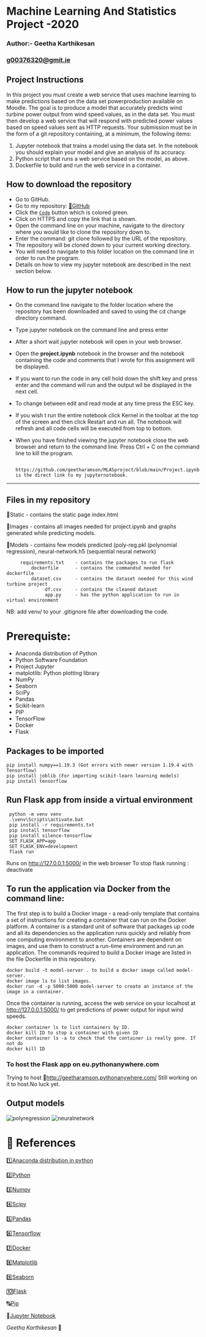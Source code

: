  # Machine Learning And Statistics Project -2020
 ### Author:- Geetha Karthikesan 
 ### g00376320@gmit.ie
    
 ## Project Instructions
In this project you must create a web service that uses machine learning to make predictions based on the data set powerproduction available on Moodle. The goal is to produce a model that accurately predicts wind turbine power output from wind speed values, as in the data set. You must then develop a web service that will respond with predicted power values based on speed values sent as HTTP requests. Your submission must be in the form of a git repository containing, at a minimum, the following items:
1. Jupyter notebook that trains a model using the data set. In the notebook you should explain your model and give an analysis of its accuracy.
2. Python script that runs a web service based on the model, as above.
3. Dockerfile to build and run the web service in a container.

## How to download the repository
* Go to GitHub.
* Go to my repository: [:link:GitHub](https://github.com/geetharamson/MLASproject.git)
* Click the [`Code`](#code) button which is colored green.
* Click on HTTPS and copy the link that is shown.
* Open the command line on your machine, navigate to the directory where you would like to clone the repository down to.
* Enter the command: git clone followed by the URL of the repository.
* The repository will be cloned down to your current working directory.
* You will need to navigate to this folder location on the command line in order to run the program.
* Details on how to view my jupyter notebook are described in the next section below.

## How to run the jupyter notebook

+ On the command line navigate to the folder location where the repository has been downloaded and saved to using the cd change directory command.
+ Type jupyter notebook on the command line and press enter
+ After a short wait jupyter notebook will open in your web browser.
+ Open the **project.ipynb** notebook in the browser and the notebook containing the code and comments that I wrote for this assignment will be displayed.
+ If you want to run the code in any cell hold down the shift key and press enter and the command will run and the output wil be displayed in the next cell.
+ To change between edit and read mode at any time press the ESC key.
+ If you wish t run the entire notebook click Kernel in the toolbar at the top of the screen and then click Restart and run all. The notebook will refresh and all code cells will be executed from top to bottom.
+ When you have finished viewing the jupyter notebook close the web browser and return to the command line. Press Ctrl + C on the command line to kill the program.

       https://github.com/geetharamson/MLASproject/blob/main/Project.ipynb  is the direct link to my jupyternotebook.
______________________________________________________________
## Files in my repository
 
 :open_file_folder:Static    - contains the static page index.html
 
 :open_file_folder:Images    - contains all images needed for project.ipynb and graphs generated while predicting models.
 
 :open_file_folder:Models    - contains few models predicted (poly-reg.pkl (polynomial regression),
                                neural-network.h5 (sequential neural network)
 
         requirements.txt    - contains the packages to run flask 
             dockerfile      - contains the commandsd needed for dockerfile
             dataset.csv     - contains the dataset needed for this wind turbine project
                  df.csv     - contains the cleaned dataset
                  app.py     - has the python application to run in virtual environment
                  
   NB: add venv/ to your .gitignore file after downloading the code.      
 
 # Prerequiste:
- Anaconda distribution of Python
- Python Software Foundation
- Project Jupyter
- matplotlib: Python plotting library
- NumPy
- Seaborn
- SciPy
- Pandas
- Scikit-learn
- PIP
- TensorFlow
- Docker
- Flask

 ## Packages to be imported
    pip install numpy==1.19.3 (Got errors with newer version 1.19.4 with Tensorflow)
    pip install joblib (For importing scikit-learn learning models)
    pip install tensorflow

## Run Flask app from inside a virtual environment
     python -m venv venv
     .\venv\Scripts\activate.bat
     pip install -r requirements.txt
     pip install tensorflow
     pip install silence-tensorflow
     SET FLASK_APP=app
     SET FLASK_ENV=development
     flask run
  
 Runs on  http://127.0.0.1:5000/  in the web browser
 To stop flask running :  deactivate    

## To run the application via Docker from the command line:
  The first step is to build a Docker image - a read-only template that contains a set of instructions for creating a container that can run on the Docker platform. A container is a standard unit of software that packages up code and all its dependencies so the application runs quickly and reliably from one computing environment to another. Containers are dependent on images, and use them to construct a run-time environment and run an application. The commands required to build a Docker image are listed in the file Dockerfile in this repository.

    docker build -t model-server . to build a docker image called model-server.
    docker image ls to list images.
    docker run -d -p 5000:5000 model-server to create an instance of the image in a container.
Once the container is running, access the web service on your localhost at http://127.0.0.1:5000/ to get predictions of power output for input wind speeds.

    docker container ls to list containers by ID.
    docker kill ID to stop a container with given ID
    docker container ls -a to check that the container is really gone. If not do
    docker kill ID

### To host the Flask app on eu.pythonanywhere.com
   Trying to host :link:http://geetharamson.pythonanywhere.com/
 Still working on it to host.No luck yet.
 
 ## Output models
 ![polyregression](https://github.com/geetharamson/MLASproject/blob/main/Images/poly.png)
 ![neuralnetwork](https://github.com/geetharamson/MLASproject/blob/main/Images/Neuralnetwork.png)
 
# :memo: References

:one:[Anaconda distribution in python](https://www.anaconda.com/products/individual)

:two:[Python](https://www.python.org/)

:three:[Numpy](https://numpy.org/)

:four:[Scipy](https://www.scipy.org/)

:five:[Pandas](https://pandas.pydata.org/)

:six:[Tensorflow](https://www.tensorflow.org/)

:seven:[Docker](https://www.docker.com/resources/what-container)

:eight:[Matplotlib](https://matplotlib.org/)

:nine:[Seaborn](https://seaborn.pydata.org/)

:keycap_ten:[Flask](https://flask.palletsprojects.com/en/1.1.x/)

:capital_abcd:[Pip](https://pip.pypa.io/en/stable/)

:abcd:[Jupyter Notebook](https://jupyter.org/documentation)

*Geetha Karthikesan*
:beginner:
